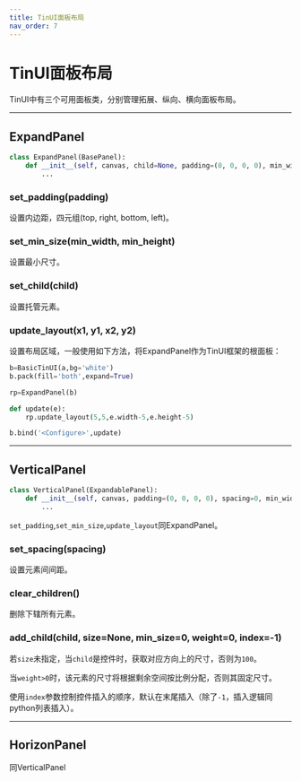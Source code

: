 ```yaml
---
title: TinUI面板布局
nav_order: 7
---
```

# TinUI面板布局

TinUI中有三个可用面板类，分别管理拓展、纵向、横向面板布局。

---

## ExpandPanel

```python
class ExpandPanel(BasePanel):
    def __init__(self, canvas, child=None, padding=(0, 0, 0, 0), min_width=0, min_height=0):
        ...
```

### set_padding(padding)

设置内边距，四元组(top, right, bottom, left)。

### set_min_size(min_width, min_height)

设置最小尺寸。

### set_child(child)

设置托管元素。

### update_layout(x1, y1, x2, y2)

设置布局区域，一般使用如下方法，将ExpandPanel作为TinUI框架的根面板：

```python
b=BasicTinUI(a,bg='white')
b.pack(fill='both',expand=True)

rp=ExpandPanel(b)

def update(e):
    rp.update_layout(5,5,e.width-5,e.height-5)

b.bind('<Configure>',update)
```

---

## VerticalPanel

```python
class VerticalPanel(ExpandablePanel):
    def __init__(self, canvas, padding=(0, 0, 0, 0), spacing=0, min_width=0, min_height=0):
        ...
```

`set_padding`,`set_min_size`,`update_layout`同ExpandPanel。

### set_spacing(spacing)

设置元素间间距。

### clear_children()

删除下辖所有元素。

### add_child(child, size=None, min_size=0, weight=0, index=-1)

若`size`未指定，当`child`是控件时，获取对应方向上的尺寸，否则为`100`。

当`weight>0`时，该元素的尺寸将根据剩余空间按比例分配，否则其固定尺寸。

使用`index`参数控制控件插入的顺序，默认在末尾插入（除了`-1`，插入逻辑同python列表插入）。

---

## HorizonPanel

同VerticalPanel
